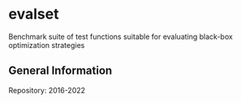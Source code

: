 # evalset
Benchmark suite of test functions suitable for evaluating black-box optimization strategies


## General Information

Repository: 2016-2022
